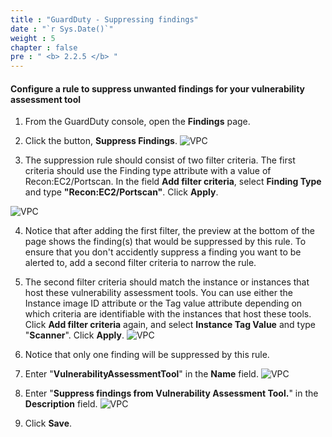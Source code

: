 ```yaml
---
title : "GuardDuty - Suppressing findings"
date : "`r Sys.Date()`"
weight : 5
chapter : false
pre : " <b> 2.2.5 </b> "
---
```


#### Configure a rule to suppress unwanted findings for your vulnerability assessment tool

1. From the GuardDuty console, open the **Findings** page.


2. Click the button, **Suppress Findings**.
![VPC](/images/2/2.2-Amazon-GuardDuty/2.2.5-GuardDuty-Suppressing-findings/s2.png)



3. The suppression rule should consist of two filter criteria. The first criteria should use the Finding type attribute with a value of Recon:EC2/Portscan. In the field **Add filter criteria**, select **Finding Type** and type **"Recon:EC2/Portscan"**. Click **Apply**.

![VPC](/images/2/2.2-Amazon-GuardDuty/2.2.5-GuardDuty-Suppressing-findings/s3.png)

4. Notice that after adding the first filter, the preview at the bottom of the page shows the finding(s) that would be suppressed by this rule. To ensure that you don't accidently suppress a finding you want to be alerted to, add a second filter criteria to narrow the rule.


5. The second filter criteria should match the instance or instances that host these vulnerability assessment tools. You can use either the Instance image ID attribute or the Tag value attribute depending on which criteria are identifiable with the instances that host these tools. Click **Add filter criteria** again, and select **Instance Tag Value** and type "**Scanner**". Click **Apply**.
![VPC](/images/2/2.2-Amazon-GuardDuty/2.2.5-GuardDuty-Suppressing-findings/s5.png)


6. Notice that only one finding will be suppressed by this rule.


7. Enter "**VulnerabilityAssessmentTool**" in the **Name** field.
![VPC](/images/2/2.2-Amazon-GuardDuty/2.2.5-GuardDuty-Suppressing-findings/s7.png)


8. Enter "**Suppress findings from Vulnerability Assessment Tool.**" in the **Description** field.
![VPC](/images/2/2.2-Amazon-GuardDuty/2.2.5-GuardDuty-Suppressing-findings/s8.png)


9. Click **Save**.
